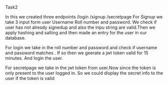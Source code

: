 Task2

In this we created three endpoints /login /signup /secretpage
For Signup we take 3 input form user Username Roll number and password. We check if user has not alresdy signedup and also the inpu string are valid.Then we apply hashing and salting and then made an entry for the user in our database.

For login we take in the roll number and password and check if username and password matches . If so then we geerate a jwt token valid for 15 minutes. And login the user.

For secretpage we take in the jwt token from user.Now since the token is only present to the user logged in. So we could display the secret info to the user if the token is valid
